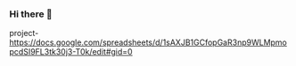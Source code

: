 ### Hi there 👋

<!--
**BhavanaCG/BhavanaCG** is a ✨ _special_ ✨ repository because its `README.md` (this file) appears on your GitHub profile.

Here are some ideas to get you started:

- 🔭 I’m currently working on ...
- 🌱 I’m currently learning ...
- 👯 I’m looking to collaborate on ...
- 🤔 I’m looking for help with ...
- 💬 Ask me about ...
- 📫 How to reach me: ...
- 😄 Pronouns: ...
- ⚡ Fun fact: ...
-->


project-https://docs.google.com/spreadsheets/d/1sAXJB1GCfopGaR3np9WLMpmopcdSI9FL3tk30j3-T0k/edit#gid=0

